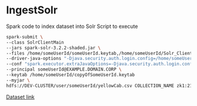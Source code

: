 # IngestSolr
Spark code to index dataset into Solr
Script to execute

```sh
spark-submit \
--class SolrClientMain
--jars spark-solr-3.2.2-shaded.jar \
--files /home/someUserId/someUserId.keytab,/home/someUserId/Solr_Client.jaas \
--driver-java-options "-Djava.security.auth.login.config=/home/someUserId/Solr_Client.jaas" \
--conf "spark.executor.extraJavaOptions=-Djava.security.auth.login.config=/home/someUserId/Solr_Client.jaas"
--principal someUserId@EXAMPLE.DOMAIN.CORP \
--keytab /home/someUserId/copyOfSomeUserId.keytab
--myjar \
hdfs://DEV-CLUSTER/user/someUserId/yellowCab.csv COLLECTION_NAME zk1:2181,zk2:2181,zk3:2181/solr
```



[Dataset link](https://github.com/lucidworks/spark-solr/blob/master/src/test/resources/test-data/nyc_yellow_taxi_sample_1k.csv)
